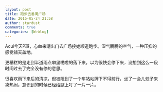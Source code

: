 ```yaml
---
layout: post
title: 跑步去番禺广场
date: 2015-05-24 21:58
author: stardust
comments: true
categories: [Weblog]
---
```

Acui今天P班，心血来潮出门去广场接她顺道跑步。湿气腾腾的空气，一种压抑的感觉铺天盖地。

更糟糕的是走到半道雨点噼里啪啦的落下来，以为很快会停下来，没想到这么一段时间过去了完全没有停的意思。

很喜欢雨下来后的清凉，但被阻到了一个车站站牌下不得前行，坐了一会儿蚊子来凑热闹，意识到的时候已经给腿上叮了一片一片。
